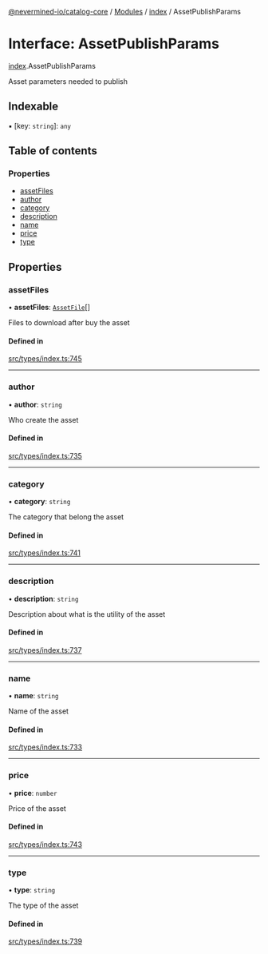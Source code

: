[@nevermined-io/catalog-core](../README.md) / [Modules](../modules.md) / [index](../modules/index.md) / AssetPublishParams

# Interface: AssetPublishParams

[index](../modules/index.md).AssetPublishParams

Asset parameters needed to publish

## Indexable

▪ [key: `string`]: `any`

## Table of contents

### Properties

- [assetFiles](index.AssetPublishParams.md#assetfiles)
- [author](index.AssetPublishParams.md#author)
- [category](index.AssetPublishParams.md#category)
- [description](index.AssetPublishParams.md#description)
- [name](index.AssetPublishParams.md#name)
- [price](index.AssetPublishParams.md#price)
- [type](index.AssetPublishParams.md#type)

## Properties

### assetFiles

• **assetFiles**: [`AssetFile`](index.AssetFile.md)[]

Files to download after buy the asset

#### Defined in

[src/types/index.ts:745](https://github.com/nevermined-io/components-catalog/blob/098eedb/lib/src/types/index.ts#L745)

___

### author

• **author**: `string`

Who create the asset

#### Defined in

[src/types/index.ts:735](https://github.com/nevermined-io/components-catalog/blob/098eedb/lib/src/types/index.ts#L735)

___

### category

• **category**: `string`

The category that belong the asset

#### Defined in

[src/types/index.ts:741](https://github.com/nevermined-io/components-catalog/blob/098eedb/lib/src/types/index.ts#L741)

___

### description

• **description**: `string`

Description about what is the utility of the asset

#### Defined in

[src/types/index.ts:737](https://github.com/nevermined-io/components-catalog/blob/098eedb/lib/src/types/index.ts#L737)

___

### name

• **name**: `string`

Name of the asset

#### Defined in

[src/types/index.ts:733](https://github.com/nevermined-io/components-catalog/blob/098eedb/lib/src/types/index.ts#L733)

___

### price

• **price**: `number`

Price of the asset

#### Defined in

[src/types/index.ts:743](https://github.com/nevermined-io/components-catalog/blob/098eedb/lib/src/types/index.ts#L743)

___

### type

• **type**: `string`

The type of the asset

#### Defined in

[src/types/index.ts:739](https://github.com/nevermined-io/components-catalog/blob/098eedb/lib/src/types/index.ts#L739)
